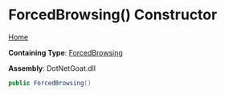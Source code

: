 # ForcedBrowsing\(\) Constructor

[Home](../../../../../README.md)

**Containing Type**: [ForcedBrowsing](../README.md)

**Assembly**: DotNetGoat\.dll

```csharp
public ForcedBrowsing()
```

